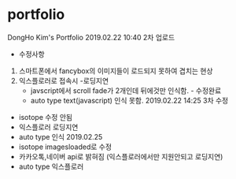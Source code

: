 # portfolio
DongHo Kim's Portfolio
2019.02.22 10:40 2차 업로드
- 수정사항
 1. 스마트폰에서 fancybox의 이미지들이 로드되지 못하여 겹치는 현상
 2. 익스플로러로 접속시 
    -로딩지연 
    - javscript에서 scroll fade가 2개인데 뒤에것만 인식함. - 수정완료
    - auto type text(javascript) 인식 못함.
2019.02.22 14:25 3차 수정
 - isotope 수정 안됨
 - 익스플로러 로딩지연 
 - auto type 인식 
2019.02.25
 - isotope imagesloaded로 수정
 - 카카오톡,네이버 api로 밝혀짐 (익스플로러에서만 지원안되고 로딩지연)
 - auto type 익스플로러 
